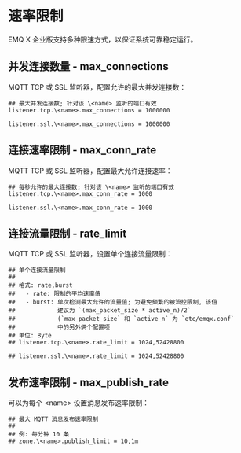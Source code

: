 # 速率限制

EMQ X 企业版支持多种限速方式，以保证系统可靠稳定运行。

## 并发连接数量 - max_connections

MQTT TCP 或 SSL 监听器，配置允许的最大并发连接数：

    ## 最大并发连接数; 针对该 \<name> 监听的端口有效
    listener.tcp.\<name>.max_connections = 1000000

    listener.ssl.\<name>.max_connections = 1000000

## 连接速率限制 - max_conn_rate

MQTT TCP 或 SSL 监听器，配置最大允许连接速率：

    ## 每秒允许的最大连接数; 针对该 \<name> 监听的端口有效
    listener.tcp.\<name>.max_conn_rate = 1000

    listener.ssl.\<name>.max_conn_rate = 1000

## 连接流量限制 - rate_limit

MQTT TCP 或 SSL 监听器，设置单个连接流量限制：

    ## 单个连接流量限制
    ##
    ## 格式: rate,burst
    ##   - rate: 限制的平均速率值
    ##   - burst: 单次检测最大允许的流量值; 为避免频繁的被流控限制, 该值
    ##            建议为 `(max_packet_size * active_n)/2`
    ##            (`max_packet_size` 和 `active_n` 为 `etc/emqx.conf`
    ##            中的另外俩个配置项
    ## 单位: Byte
    ## listener.tcp.\<name>.rate_limit = 1024,52428800

    ## listener.ssl.\<name>.rate_limit = 1024,52428800

## 发布速率限制 - max_publish_rate

可以为每个 \<name> 设置消息发布速率限制：

    ## 最大 MQTT 消息发布速率限制
    ##
    ## 例: 每分钟 10 条
    ## zone.\<name>.publish_limit = 10,1m
